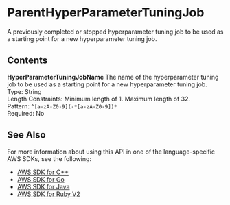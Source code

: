 # ParentHyperParameterTuningJob<a name="API_ParentHyperParameterTuningJob"></a>

A previously completed or stopped hyperparameter tuning job to be used as a starting point for a new hyperparameter tuning job\.

## Contents<a name="API_ParentHyperParameterTuningJob_Contents"></a>

 **HyperParameterTuningJobName**   <a name="SageMaker-Type-ParentHyperParameterTuningJob-HyperParameterTuningJobName"></a>
The name of the hyperparameter tuning job to be used as a starting point for a new hyperparameter tuning job\.  
Type: String  
Length Constraints: Minimum length of 1\. Maximum length of 32\.  
Pattern: `^[a-zA-Z0-9](-*[a-zA-Z0-9])*`   
Required: No

## See Also<a name="API_ParentHyperParameterTuningJob_SeeAlso"></a>

For more information about using this API in one of the language\-specific AWS SDKs, see the following:
+  [AWS SDK for C\+\+](https://docs.aws.amazon.com/goto/SdkForCpp/sagemaker-2017-07-24/ParentHyperParameterTuningJob) 
+  [AWS SDK for Go](https://docs.aws.amazon.com/goto/SdkForGoV1/sagemaker-2017-07-24/ParentHyperParameterTuningJob) 
+  [AWS SDK for Java](https://docs.aws.amazon.com/goto/SdkForJava/sagemaker-2017-07-24/ParentHyperParameterTuningJob) 
+  [AWS SDK for Ruby V2](https://docs.aws.amazon.com/goto/SdkForRubyV2/sagemaker-2017-07-24/ParentHyperParameterTuningJob) 